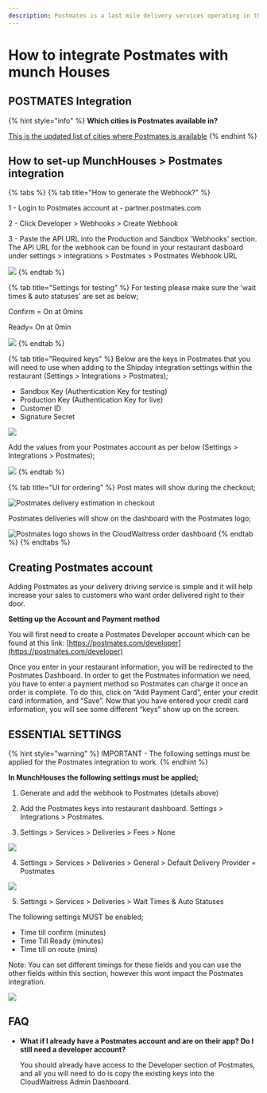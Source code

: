 ```yaml
---
description: Postmates is a last mile delivery services operating in the USA.
---
```


# How to integrate Postmates with munch Houses

## POSTMATES Integration

{% hint style="info" %}
**Which cities is Postmates available in?**

[This is the updated list of cities where Postmates is available](https://www.notion.so/cloudwaitresswiki/POSTMATES-Integration-ca913853d3ad493eb935d2a5f1120c30#8f10f90feb7a4b94ab35dfdbe0b14158)
{% endhint %}



## How to set-up MunchHouses &gt; Postmates integration

{% tabs %}
{% tab title="How to generate the Webhook?" %}


1 - Login to Postmates account at - partner.postmates.com

2 - Click Developer &gt; Webhooks &gt; Create Webhook

3 - Paste the API URL into the Production and Sandbox 'Webhooks' section. The API URL for the webhook can be found in your restaurant dasboard under settings &gt; integrations &gt; Postmates &gt; Postmates Webhook URL

![](../.gitbook/assets/generate-postmates-webhook.png)
{% endtab %}

{% tab title="Settings for testing" %}
For testing please make sure the 'wait times & auto statuses' are set as below;

Confirm = On at 0mins

Ready= On at 0min

![](../.gitbook/assets/postmates-testing-settings-cloudwaitress.png)
{% endtab %}

{% tab title="Required keys" %}
Below are the keys in Postmates that you will need to use when adding to the Shipday integration settings within the restaurant \(Settings &gt; Integrations &gt; Postmates\);

* Sandbox Key \(Authentication Key for testing\)
* Production Key \(Authentication Key for live\)
* Customer ID
* Signature Secret

![](../.gitbook/assets/postmates-required-keys.png)

Add the values from your Postmates account as per below \(Settings &gt; Integrations &gt; Postmates\);

![](../.gitbook/assets/settings-integration-postmates.png)
{% endtab %}

{% tab title="UI for ordering" %}
Post mates will show during the checkout;

![Postmates delivery estimation in checkout](../.gitbook/assets/postmates-checkout-ui.png)

Postmates deliveries will show on the dashboard with the Postmates logo;

![Postmates logo shows in the CloudWaitress order dashboard](../.gitbook/assets/postmates-dashboard-ui.png)
{% endtab %}
{% endtabs %}

## **Creating Postmates account**

Adding Postmates as your delivery driving service is simple and it will help increase your sales to customers who want order delivered right to their door.

**Setting up the Account and Payment method**

You will first need to create a Postmates Developer account which can be found at this link: [https://postmates.com/developer](https://postmates.com/developer)

Once you enter in your restaurant information, you will be redirected to the Postmates Dashboard. In order to get the Postmates information we need, you have to enter a payment method so Postmates can charge it once an order is complete. To do this, click on “Add Payment Card”, enter your credit card information, and “Save”. Now that you have entered your credit card information, you will see some different “keys” show up on the screen.

## ESSENTIAL SETTINGS

{% hint style="warning" %}
IMPORTANT - The following settings must be applied for the Postmates integration to work.
{% endhint %}

**In MunchHouses the following settings must be applied;**

1. Generate and add the webhook to Postmates \(details above\)

2. Add the Postmates keys into restaurant dashboard. Settings &gt; Integrations &gt; Postmates.

3. Settings &gt; Services &gt; Deliveries &gt; Fees &gt; None

![](../.gitbook/assets/postmates-essential-settings-1.png)

4. Settings &gt; Services &gt; Deliveries &gt; General &gt; Default Delivery Provider = Postmates

![](../.gitbook/assets/postmates-essential-settings-2.png)

5. Settings &gt; Services &gt; Deliveries &gt; Wait Times & Auto Statuses

The following settings MUST be enabled;

* Time till confirm \(minutes\)
* Time Till Ready \(minutes\)
* Time till on route \(mins\)

Note: You can set different timings for these fields and you can use the other fields within this section, however this wont impact the Postmates integration.

![](../.gitbook/assets/postmates-essential-settings-3.png)

## FAQ

* **What if I already have a Postmates account and are on their app? Do I still need a developer account?**

  You should already have access to the Developer section of Postmates, and all you will need to do is copy the existing keys into the CloudWaitress Admin Dashboard.

